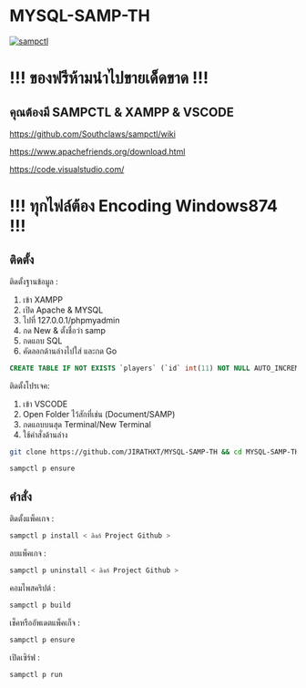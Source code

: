 # MYSQL-SAMP-TH

[![sampctl](https://img.shields.io/badge/sampctl-MYSQL--SAMP--TH-2f2f2f.svg?style=for-the-badge)](https://github.com/JIRATHXT/MYSQL-SAMP-TH)

<!--
Short description of your library, why it's useful, some examples, pictures or
videos. Link to your forum release thread too.

Remember: You can use "forumfmt" to convert this readme to forum BBCode!

What the sections below should be used for:

`## Installation`: Leave this section un-edited unless you have some specific
additional installation procedure.

`## Testing`: Whether your library is tested with a simple `main()` and `print`,
unit-tested, or demonstrated via prompting the player to connect, you should
include some basic information for users to try out your code in some way.

And finally, maintaining your version number`:

* Follow [Semantic Versioning](https://semver.org/)
* When you release a new version, update `VERSION` and `git tag` it
* Versioning is important for sampctl to use the version control features

Happy Pawning!
-->
# !!! ของฟรีห้ามนำไปขายเด็ดขาด !!!

## คุณต้องมี SAMPCTL & XAMPP & VSCODE
https://github.com/Southclaws/sampctl/wiki

https://www.apachefriends.org/download.html

https://code.visualstudio.com/

# !!! ทุกไฟล์ต้อง Encoding Windows874 !!!

## ติดตั้ง

ติดตั้งฐานข้อมูล :

1. เข้า XAMPP
2. เปิด Apache & MYSQL
3. ไปที่ 127.0.0.1/phpmyadmin
4. กด New & ตั้งชื่อว่า samp
5. กดแถบ SQL
6. คัดลอกด้านล่างไปใส่ และกด Go
```SQL
CREATE TABLE IF NOT EXISTS `players` (`id` int(11) NOT NULL AUTO_INCREMENT,`username` varchar(24) NOT NULL,`x` float NOT NULL DEFAULT '0',`y` float NOT NULL DEFAULT '0',`z` float NOT NULL DEFAULT '0',`angle` float NOT NULL DEFAULT '0',`interior` tinyint(3) NOT NULL DEFAULT '0', PRIMARY KEY (`id`), UNIQUE KEY `username` (`username`))
``` 

ติดตั้งโปรเจค:

1. เข้า VSCODE
2. Open Folder ไว้สักที่เช่น (Document/SAMP)
3. กดแถบบนสุด Terminal/New Terminal
4. ใช้คำสั่งด้านล่าง

```bash
git clone https://github.com/JIRATHXT/MYSQL-SAMP-TH && cd MYSQL-SAMP-TH
```
```bash
sampctl p ensure
```

<!--
Write your code documentation or examples here. If your library is documented in
the source code, direct users there. If not, list your API and describe it well
in this section. If your library is passive and has no API, simply omit this
section.
-->

## คำสั่ง

<!--
Depending on whether your package is tested via in-game "demo tests" or
y_testing unit-tests, you should indicate to readers what to expect below here.
-->

ติดตั้งแพ็คเกจ :

```bash
sampctl p install < ลิงก์ Project Github >
```

ลบแพ็คเกจ :

```bash
sampctl p uninstall < ลิงก์ Project Github >
```

คอมไพสคริปต์ :

```bash
sampctl p build
```

เช็คหรืออัพเดตแพ็คเก็จ :

```bash
sampctl p ensure
```

เปิดเซิร์ฟ :

```bash
sampctl p run
```
